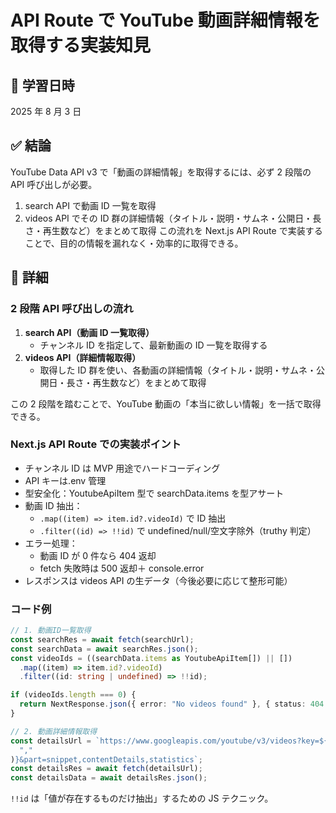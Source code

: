 # API Route で YouTube 動画詳細情報を取得する実装知見

## 📅 学習日時

2025 年 8 月 3 日

## ✅ 結論

YouTube Data API v3 で「動画の詳細情報」を取得するには、必ず 2 段階の API 呼び出しが必要。

1. search API で動画 ID 一覧を取得
2. videos API でその ID 群の詳細情報（タイトル・説明・サムネ・公開日・長さ・再生数など）をまとめて取得
   この流れを Next.js API Route で実装することで、目的の情報を漏れなく・効率的に取得できる。

## 🧠 詳細

### 2 段階 API 呼び出しの流れ

1. **search API（動画 ID 一覧取得）**
   - チャンネル ID を指定して、最新動画の ID 一覧を取得する
2. **videos API（詳細情報取得）**
   - 取得した ID 群を使い、各動画の詳細情報（タイトル・説明・サムネ・公開日・長さ・再生数など）をまとめて取得

この 2 段階を踏むことで、YouTube 動画の「本当に欲しい情報」を一括で取得できる。

### Next.js API Route での実装ポイント

- チャンネル ID は MVP 用途でハードコーディング
- API キーは.env 管理
- 型安全化：YoutubeApiItem 型で searchData.items を型アサート
- 動画 ID 抽出：
  - `.map((item) => item.id?.videoId)` で ID 抽出
  - `.filter((id) => !!id)` で undefined/null/空文字除外（truthy 判定）
- エラー処理：
  - 動画 ID が 0 件なら 404 返却
  - fetch 失敗時は 500 返却＋ console.error
- レスポンスは videos API の生データ（今後必要に応じて整形可能）

### コード例

```typescript
// 1. 動画ID一覧取得
const searchRes = await fetch(searchUrl);
const searchData = await searchRes.json();
const videoIds = ((searchData.items as YoutubeApiItem[]) || [])
  .map((item) => item.id?.videoId)
  .filter((id: string | undefined) => !!id);

if (videoIds.length === 0) {
  return NextResponse.json({ error: "No videos found" }, { status: 404 });
}

// 2. 動画詳細情報取得
const detailsUrl = `https://www.googleapis.com/youtube/v3/videos?key=${apiKey}&id=${videoIds.join(
  ","
)}&part=snippet,contentDetails,statistics`;
const detailsRes = await fetch(detailsUrl);
const detailsData = await detailsRes.json();
```

`!!id` は「値が存在するものだけ抽出」するための JS テクニック。
